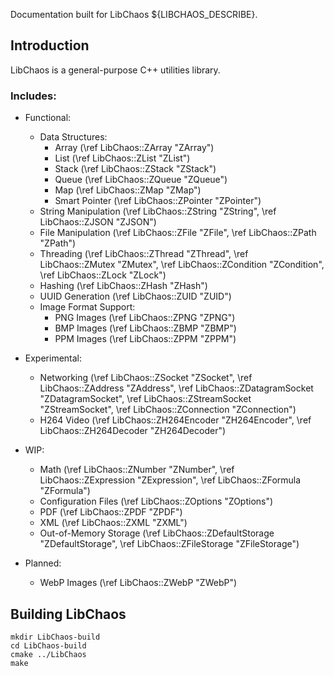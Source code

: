 Documentation built for LibChaos ${LIBCHAOS_DESCRIBE}.

## Introduction

LibChaos is a general-purpose C++ utilities library.

### Includes:

- Functional:
    - Data Structures:
        - Array             (\ref LibChaos::ZArray              "ZArray")
        - List              (\ref LibChaos::ZList               "ZList")
        - Stack             (\ref LibChaos::ZStack              "ZStack")
        - Queue             (\ref LibChaos::ZQueue              "ZQueue")
        - Map               (\ref LibChaos::ZMap                "ZMap")
        - Smart Pointer     (\ref LibChaos::ZPointer            "ZPointer")
    - String Manipulation   (\ref LibChaos::ZString             "ZString",
                             \ref LibChaos::ZJSON               "ZJSON")
    - File Manipulation     (\ref LibChaos::ZFile               "ZFile",
                             \ref LibChaos::ZPath               "ZPath")
    - Threading             (\ref LibChaos::ZThread             "ZThread",
                             \ref LibChaos::ZMutex              "ZMutex",
                             \ref LibChaos::ZCondition          "ZCondition",
                             \ref LibChaos::ZLock               "ZLock")
    - Hashing               (\ref LibChaos::ZHash               "ZHash")
    - UUID Generation       (\ref LibChaos::ZUID                "ZUID")
    - Image Format Support:
        - PNG Images        (\ref LibChaos::ZPNG                "ZPNG")
        - BMP Images        (\ref LibChaos::ZBMP                "ZBMP")
        - PPM Images        (\ref LibChaos::ZPPM                "ZPPM")

- Experimental:
    - Networking            (\ref LibChaos::ZSocket             "ZSocket",
                             \ref LibChaos::ZAddress            "ZAddress",
                             \ref LibChaos::ZDatagramSocket     "ZDatagramSocket",
                             \ref LibChaos::ZStreamSocket       "ZStreamSocket",
                             \ref LibChaos::ZConnection         "ZConnection")
    - H264 Video            (\ref LibChaos::ZH264Encoder        "ZH264Encoder",
                             \ref LibChaos::ZH264Decoder        "ZH264Decoder")

- WIP:
    - Math                  (\ref LibChaos::ZNumber             "ZNumber",
                             \ref LibChaos::ZExpression         "ZExpression",
                             \ref LibChaos::ZFormula            "ZFormula")
    - Configuration Files   (\ref LibChaos::ZOptions            "ZOptions")
    - PDF                   (\ref LibChaos::ZPDF                "ZPDF")
    - XML                   (\ref LibChaos::ZXML                "ZXML")
    - Out-of-Memory Storage (\ref LibChaos::ZDefaultStorage     "ZDefaultStorage",
                             \ref LibChaos::ZFileStorage        "ZFileStorage")

- Planned:
    - WebP Images           (\ref LibChaos::ZWebP               "ZWebP")

## Building LibChaos

    mkdir LibChaos-build
    cd LibChaos-build
    cmake ../LibChaos
    make
